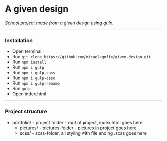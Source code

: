 # A given design
*School project made from a given design using gulp.*

---

### Installation
- Open terminal
- Run `git clone https://github.com/micaelagoffe/given-design.git`
- Run `npm install`
- Run `npm i gulp`
- Run `npm i gulp-sass`
- Run `npm i gulp-csso`
- Run `npm i gulp-rename`
- Run `gulp`
- Open index.html

---

### Project structure
- portfolio/ - project folder - root of project, index.html goes here
  - pictures/ - pictures-folder - pictures in project goes here
  - scss/ - scss-folder, all styling with file ending .scss goes here
